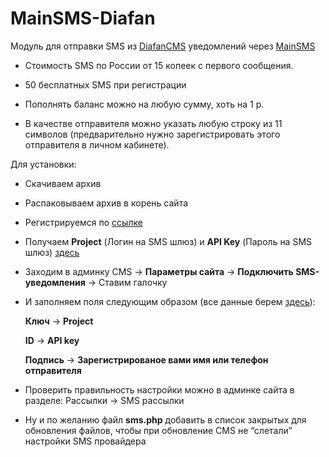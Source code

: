 MainSMS-Diafan
==============

Модуль для отправки SMS из [DiafanCMS][] уведомлений через [MainSMS][]

-   Стоимость SMS по России от 15 копеек с первого сообщения.

-   50 бесплатных SMS при регистрации

-   Пополнять баланс можно на любую сумму, хоть на 1 р.

-   В качестве отправителя можно указать любую строку из 11 символов (предварительно нужно зарегистрировать этого отправителя в личном кабинете).

Для установки:

-   Скачиваем архив

-   Распаковываем архив в корень сайта

-   Регистрируемся по [ссылке][]

-   Получаем **Project** (Логин на SMS шлюз) и **API Key** (Пароль на SMS шлюз) [здесь][]

-   Заходим в админку CMS -\> **Параметры сайта** -\> **Подключить SMS-уведомления** -\> Ставим галочку

-   И заполняем поля следующим образом (все данные берем [здесь][]):

    **Ключ** -\> **Project**

    **ID** -\> **API key**

    **Подпись** -\> **Зарегистрированое вами имя или телефон отправителя**

-   Проверить правильность настройки можно в админке сайта в разделе: Рассылки -\> SMS рассылки

-   Ну и по желанию файл **sms.php** добавить в список закрытых для обновления файлов, чтобы при обновление CMS не “слетали” настройки SMS провайдера

  [DiafanCMS]: http://cms.diafan.ru/ "DiafanCMS"
  [MainSMS]: http://mainsms.ru/?ref=1306 "MainSMS"
  [ссылке]: http://mainsms.ru/users/sign_up?ref=1306
  [здесь]: http://mainsms.ru/office/api_account
